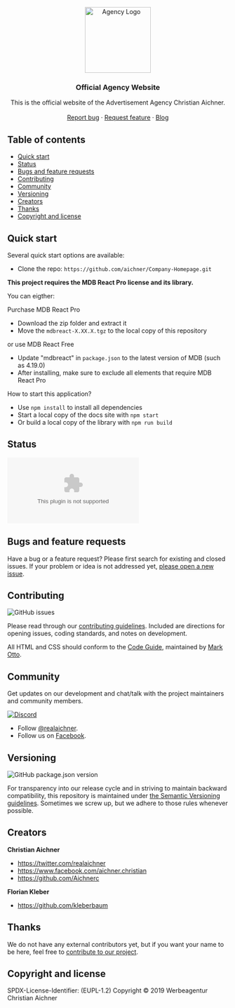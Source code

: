 <p align="center">
  <a href="https://www.aichner-christian.com/" target="_blank" rel="noopener noreferrer">
    <img src="https://www.aichner-christian.com/img/logo/logo_web.png" alt="Agency Logo" height="150">
  </a>
</p>

<h3 align="center">Official Agency Website</h3>

<p align="center">
  This is the official website of the Advertisement Agency Christian Aichner.
  <br>
  <br>
  <a href="https://github.com/aichner/Company-Homepage/issues/new?template=bug_report.md">Report bug</a>
  ·
  <a href="https://github.com/aichner/Company-Homepage/issues/new?template=feature_request.md">Request feature</a>
  ·
  <a href="https://blog.aichner-christian.com/">Blog</a>
</p>

## Table of contents
- [Quick start](#quick-start)
- [Status](#status)
- [Bugs and feature requests](#bugs-and-feature-requests)
- [Contributing](#contributing)
- [Community](#community)
- [Versioning](#versioning)
- [Creators](#creators)
- [Thanks](#thanks)
- [Copyright and license](#copyright-and-license)


## Quick start

Several quick start options are available:

- Clone the repo: `https://github.com/aichner/Company-Homepage.git`

**This project requires the MDB React Pro license and its library.**

You can eigther:

Purchase MDB React Pro
- Download the zip folder and extract it
- Move the `mdbreact-X.XX.X.tgz` to the local copy of this repository

or use MDB React Free
- Update "mdbreact" in `package.json` to the latest version of MDB (such as 4.19.0)
- After installing, make sure to exclude all elements that require MDB React Pro

How to start this application?
- Use `npm install` to install all dependencies
- Start a local copy of the docs site with `npm start`
- Or build a local copy of the library with `npm run build`

## Status

![Website](https://img.shields.io/website/https/www.aichner-christian.com?label=website)

## Bugs and feature requests

Have a bug or a feature request? Please first search for existing and closed issues. If your problem or idea is not addressed yet, [please open a new issue](https://github.com/aichner/Company-Homepage/issues/new/choose).

## Contributing

![GitHub issues](https://img.shields.io/github/issues-raw/aichner/Company-Homepage)

Please read through our [contributing guidelines](https://github.com/aichner/Company-Homepage/blob/master/CONTRIBUTING.md). Included are directions for opening issues, coding standards, and notes on development.

All HTML and CSS should conform to the [Code Guide](https://github.com/mdo/code-guide), maintained by [Mark Otto](https://github.com/mdo).

## Community

Get updates on our development and chat/talk with the project maintainers and community members.

[![Discord][discord-badge]][discord]

- Follow [@realaichner](https://twitter.com/realaichner).
- Follow us on [Facebook](https://www.facebook.com/werbeagentur.aichner).


## Versioning

![GitHub package.json version](https://img.shields.io/github/package-json/v/aichner/Company-Homepage)

For transparency into our release cycle and in striving to maintain backward compatibility, this repository is maintained under [the Semantic Versioning guidelines](https://semver.org/). Sometimes we screw up, but we adhere to those rules whenever possible.

## Creators

**Christian Aichner**

- <https://twitter.com/realaichner>
- <https://www.facebook.com/aichner.christian>
- <https://github.com/Aichnerc>

**Florian Kleber**

- <https://github.com/kleberbaum>

## Thanks

We do not have any external contributors yet, but if you want your name to be here, feel free to [contribute to our project](#contributing).

## Copyright and license

SPDX-License-Identifier: (EUPL-1.2)
Copyright © 2019 Werbeagentur Christian Aichner

[discord-badge]: https://img.shields.io/badge/Discord-Join%20chat%20%E2%86%92-738bd7.svg
[discord]: https://discord.gg/dnxUJmk
